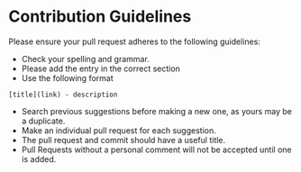 # Contribution Guidelines

Please ensure your pull request adheres to the following guidelines:

- Check your spelling and grammar.
- Please add the entry in the correct section
- Use the following format

```
[title](link) - description
```

- Search previous suggestions before making a new one, as yours may be a duplicate.
- Make an individual pull request for each suggestion.
- The pull request and commit should have a useful title.
- Pull Requests without a personal comment will not be accepted until one is added.